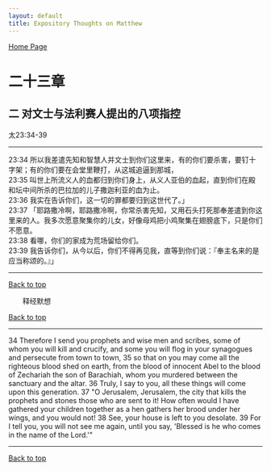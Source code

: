 ```yaml
---
layout: default
title: Expository Thoughts on Matthew
---
```

[ Home Page ]({{site.baseurl}}/index) <br>

<a name="0"></a>
# 二十三章 

## 二 对文士与法利赛人提出的八项指控

太23:34-39

***

23:34 所以我差遣先知和智慧人并文士到你们这里来，有的你们要杀害，要钉十字架；有的你们要在会堂里鞭打，从这城追逼到那城，<br>
23:35 叫世上所流义人的血都归到你们身上，从义人亚伯的血起，直到你们在殿和坛中间所杀的巴拉加的儿子撒迦利亚的血为止。<br>
23:36 我实在告诉你们，这一切的罪都要归到这世代了。」<br>
23:37 「耶路撒冷啊，耶路撒冷啊，你常杀害先知，又用石头打死那奉差遣到你这里来的人。我多次愿意聚集你的儿女，好像母鸡把小鸡聚集在翅膀底下，只是你们不愿意。<br>
23:38 看哪，你们的家成为荒场留给你们。<br>
23:39 我告诉你们，从今以后，你们不得再见我，直等到你们说：『奉主名来的是应当称颂的。』」<br>

***

[Back to top](#0)

&emsp;&emsp;释经默想

[Back to top](#0)

***

34 Therefore I send you prophets and wise men and scribes, some of whom you will kill and crucify, and some you will flog in your synagogues and persecute from town to town, 35 so that on you may come all the righteous blood shed on earth, from the blood of innocent Abel to the blood of Zechariah the son of Barachiah, whom you murdered between the sanctuary and the altar. 36 Truly, I say to you, all these things will come upon this generation. 37 "O Jerusalem, Jerusalem, the city that kills the prophets and stones those who are sent to it! How often would I have gathered your children together as a hen gathers her brood under her wings, and you would not! 38 See, your house is left to you desolate. 39 For I tell you, you will not see me again, until you say, 'Blessed is he who comes in the name of the Lord.'"

***

[Back to top](#0)
